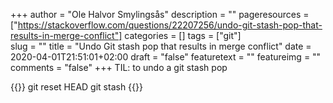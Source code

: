 +++
author = "Ole Halvor Smylingsås"
description = ""
pageresources = ["https://stackoverflow.com/questions/22207256/undo-git-stash-pop-that-results-in-merge-conflict"]
categories = []
tags = ["git"]     
slug = ""
title = "Undo Git stash pop that results in merge conflict"
date = 2020-04-01T21:51:01+02:00
draft = "false"
featuretext = ""
featureimg = ""
comments = "false"
+++
TIL: to undo a git stash pop
<!--more-->
{{<highlight bash>}}
git reset HEAD
git stash
{{</highlight>}}
